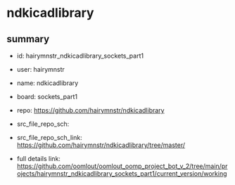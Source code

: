 # ndkicadlibrary
 
## summary 
* id: hairymnstr_ndkicadlibrary_sockets_part1
* user: hairymnstr
* name: ndkicadlibrary
* board: sockets_part1
* repo: https://github.com/hairymnstr/ndkicadlibrary



* src_file_repo_sch: 
* src_file_repo_sch_link: https://github.com/hairymnstr/ndkicadlibrary/tree/master/
* full details link: https://github.com/oomlout/oomlout_oomp_project_bot_v_2/tree/main/projects/hairymnstr_ndkicadlibrary_sockets_part1/current_version/working  








